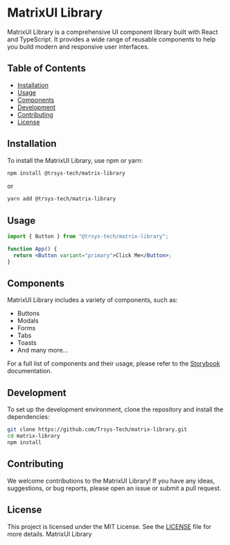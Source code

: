 # MatrixUI Library

MatrixUI Library is a comprehensive UI component library built with React and TypeScript. It provides a wide range of reusable components to help you build modern and responsive user interfaces.

## Table of Contents

- [Installation](#installation)
- [Usage](#usage)
- [Components](#components)
- [Development](#development)
- [Contributing](#contributing)
- [License](#license)

## Installation

To install the MatrixUI Library, use npm or yarn:

```sh
npm install @trsys-tech/matrix-library
```

or

```sh
yarn add @trsys-tech/matrix-library
```

## Usage

```jsx
import { Button } from "@trsys-tech/matrix-library";

function App() {
  return <Button variant="primary">Click Me</Button>;
}
```

## Components

MatrixUI Library includes a variety of components, such as:

- Buttons
- Modals
- Forms
- Tabs
- Toasts
- And many more...

For a full list of components and their usage, please refer to the [Storybook](https://trsys-tech.github.io/matrix-library/) documentation.

## Development

To set up the development environment, clone the repository and install the dependencies:

```sh
git clone https://github.com/Trsys-Tech/matrix-library.git
cd matrix-library
npm install
```

## Contributing

We welcome contributions to the MatrixUI Library! If you have any ideas, suggestions, or bug reports, please open an issue or submit a pull request.

## License

This project is licensed under the MIT License. See the [LICENSE](./LICENSE) file for more details. MatrixUI Library
